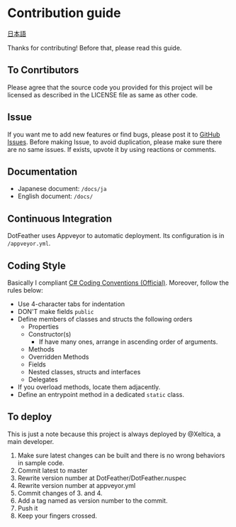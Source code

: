 # Contribution guide

[日本語](CONTRIBUTING-ja.md)

Thanks for contributing! Before that, please read this guide.

## To Conrtibutors

Please agree that the source code you provided for this project will be licensed as described in the LICENSE file as same as other code.

## Issue

If you want me to add new features or find bugs, please post it to [GitHub Issues](https://github.com/Xeltica/DotFeather/Issues). Before making Issue, to avoid duplication, please make sure there are no same issues. If exists, upvote it by using reactions or comments.

## Documentation

- Japanese document: `/docs/ja`
- English document:  `/docs/`

## Continuous Integration

DotFeather uses Appveyor to automatic deployment. Its configuration is in `/appveyor.yml`.

## Coding Style

Basically I compliant [C# Coding Conventions (Official)](https://docs.microsoft.com/en-us/dotnet/csharp/programming-guide/inside-a-program/coding-conventions). Moreover, follow the rules below:

+ Use 4-character tabs for indentation
+ DON'T make fields `public`
+ Define members of classes and structs the following orders
	+ Properties
	+ Constructor(s)
		+ If have many ones, arrange in ascending order of arguments.
	+ Methods
	+ Overridden Methods
	+ Fields
	+ Nested classes, structs and interfaces
	+ Delegates
+ If you overload methods, locate them adjacently.
+ Define an entrypoint method in a dedicated `static` class.

## To deploy

This is just a note because this project is always deployed by @Xeltica, a main developer.

1. Make sure latest changes can be built and there is no wrong behaviors in sample code.
1. Commit latest to master
1. Rewrite version number at DotFeather/DotFeather.nuspec
1. Rewrite version number at appveyor.yml
1. Commit changes of 3. and 4.
1. Add a tag named as version number to the commit.
1. Push it
1. Keep your fingers crossed.
